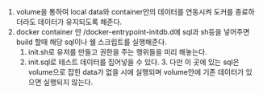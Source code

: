 1. volume을 통하여 local data와 container안의 데이터를 연동시켜 도커를 종료하더라도 데이터가 유지되도록 해준다.
2. docker container 안 /docker-entrypoint-initdb.d에 sql과 sh등을 넣어주면 build 할때 해당 sql이나 쉘 스크립트를 실행해준다.
   1. init.sh로 유저를 만들고 권한을 주는 행위들을 미리 해놓는다.
   2. init.sql로 테스트 데이터를 집어넣을 수 있다.
      3. 다만 이 곳에 있는 sql은 volume으로 잡힌 data가 없을 시에 실행되며 volume안에 기존 데이터가 있으면 실행되지 않는다.
      